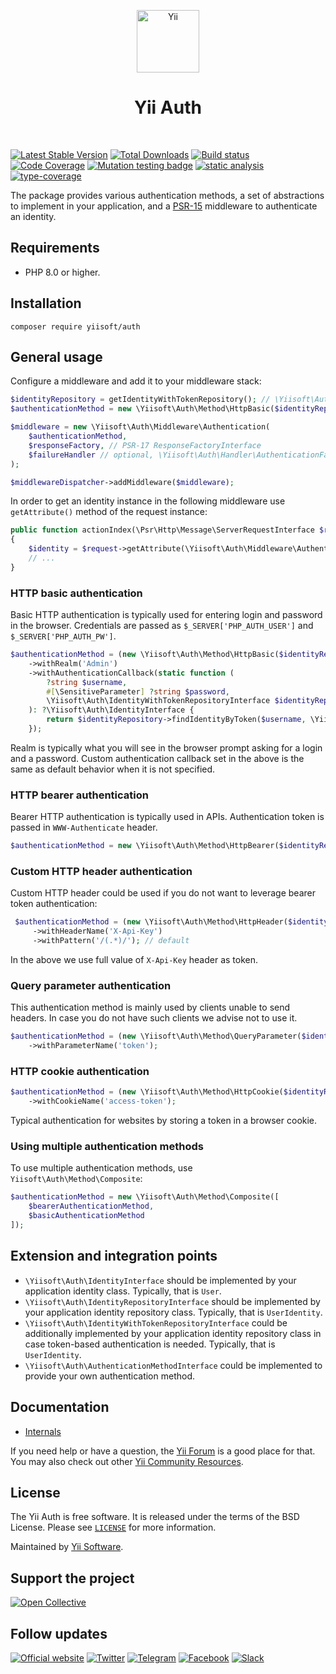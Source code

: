 <p align="center">
    <a href="https://github.com/yiisoft" target="_blank">
        <img src="https://yiisoft.github.io/docs/images/yii_logo.svg" height="100px" alt="Yii">
    </a>
    <h1 align="center">Yii Auth</h1>
    <br>
</p>

[![Latest Stable Version](https://poser.pugx.org/yiisoft/auth/v)](https://packagist.org/packages/yiisoft/auth)
[![Total Downloads](https://poser.pugx.org/yiisoft/auth/downloads)](https://packagist.org/packages/yiisoft/auth)
[![Build status](https://github.com/yiisoft/auth/actions/workflows/build.yml/badge.svg)](https://github.com/yiisoft/auth/actions/workflows/build.yml)
[![Code Coverage](https://codecov.io/gh/yiisoft/auth/graph/badge.svg?token=HEZPNOVX64)](https://codecov.io/gh/yiisoft/auth)
[![Mutation testing badge](https://img.shields.io/endpoint?style=flat&url=https%3A%2F%2Fbadge-api.stryker-mutator.io%2Fgithub.com%2Fyiisoft%2Fauth%2Fmaster)](https://dashboard.stryker-mutator.io/reports/github.com/yiisoft/auth/master)
[![static analysis](https://github.com/yiisoft/auth/workflows/static%20analysis/badge.svg)](https://github.com/yiisoft/auth/actions?query=workflow%3A%22static+analysis%22)
[![type-coverage](https://shepherd.dev/github/yiisoft/auth/coverage.svg)](https://shepherd.dev/github/yiisoft/auth)

The package provides various authentication methods, a set of abstractions to implement in your application, and
a [PSR-15](https://www.php-fig.org/psr/psr-15/) middleware to authenticate an identity.

## Requirements

- PHP 8.0 or higher.

## Installation

```shell
composer require yiisoft/auth
```

## General usage

Configure a middleware and add it to your middleware stack:

```php
$identityRepository = getIdentityWithTokenRepository(); // \Yiisoft\Auth\IdentityRepositoryInterface
$authenticationMethod = new \Yiisoft\Auth\Method\HttpBasic($identityRepository);

$middleware = new \Yiisoft\Auth\Middleware\Authentication(
    $authenticationMethod,
    $responseFactory, // PSR-17 ResponseFactoryInterface
    $failureHandler // optional, \Yiisoft\Auth\Handler\AuthenticationFailureHandler by default
);

$middlewareDispatcher->addMiddleware($middleware);
```

In order to get an identity instance in the following middleware use `getAttribute()` method of the request instance:

```php
public function actionIndex(\Psr\Http\Message\ServerRequestInterface $request): \Psr\Http\Message\ResponseInterface
{
    $identity = $request->getAttribute(\Yiisoft\Auth\Middleware\Authentication::class);
    // ...
}
```

### HTTP basic authentication

Basic HTTP authentication is typically used for entering login and password in the browser.
Credentials are passed as `$_SERVER['PHP_AUTH_USER']` and `$_SERVER['PHP_AUTH_PW']`.

```php
$authenticationMethod = (new \Yiisoft\Auth\Method\HttpBasic($identityRepository))
    ->withRealm('Admin')
    ->withAuthenticationCallback(static function (
        ?string $username,
        #[\SensitiveParameter] ?string $password,
        \Yiisoft\Auth\IdentityWithTokenRepositoryInterface $identityRepository
    ): ?\Yiisoft\Auth\IdentityInterface {
        return $identityRepository->findIdentityByToken($username, \Yiisoft\Auth\Method\HttpBasic::class);
    });
```

Realm is typically what you will see in the browser prompt asking for a login and a password.
Custom authentication callback set in the above is the same as default behavior when it is not specified.

### HTTP bearer authentication

Bearer HTTP authentication is typically used in APIs. Authentication token is passed in `WWW-Authenticate` header.

```php
$authenticationMethod = new \Yiisoft\Auth\Method\HttpBearer($identityRepository);
```

### Custom HTTP header authentication

Custom HTTP header could be used if you do not want to leverage bearer token authentication:

```php
 $authenticationMethod = (new \Yiisoft\Auth\Method\HttpHeader($identityRepository))
     ->withHeaderName('X-Api-Key')
     ->withPattern('/(.*)/'); // default
```

In the above we use full value of `X-Api-Key` header as token.

### Query parameter authentication

This authentication method is mainly used by clients unable to send headers. In case you do not have such clients
we advise not to use it.

```php
$authenticationMethod = (new \Yiisoft\Auth\Method\QueryParameter($identityRepository))
    ->withParameterName('token');
```

### HTTP cookie authentication

```php
$authenticationMethod = (new \Yiisoft\Auth\Method\HttpCookie($identityRepository))
    ->withCookieName('access-token');
```

Typical authentication for websites by storing a token in a browser cookie.

### Using multiple authentication methods

To use multiple authentication methods, use `Yiisoft\Auth\Method\Composite`:

```php
$authenticationMethod = new \Yiisoft\Auth\Method\Composite([
    $bearerAuthenticationMethod,
    $basicAuthenticationMethod
]);
```

## Extension and integration points

- `\Yiisoft\Auth\IdentityInterface` should be implemented by your application identity class. Typically, that is `User`.
- `\Yiisoft\Auth\IdentityRepositoryInterface` should be implemented by your application identity repository class.
  Typically, that is `UserIdentity`.
- `\Yiisoft\Auth\IdentityWithTokenRepositoryInterface` could be additionally implemented by your application
  identity repository class in case token-based authentication is needed. Typically, that is `UserIdentity`.
- `\Yiisoft\Auth\AuthenticationMethodInterface` could be implemented to provide your own authentication method.

## Documentation

- [Internals](docs/internals.md)

If you need help or have a question, the [Yii Forum](https://forum.yiiframework.com/c/yii-3-0/63) is a good place for that.
You may also check out other [Yii Community Resources](https://www.yiiframework.com/community).

## License

The Yii Auth is free software. It is released under the terms of the BSD License.
Please see [`LICENSE`](./LICENSE.md) for more information.

Maintained by [Yii Software](https://www.yiiframework.com/).

## Support the project

[![Open Collective](https://img.shields.io/badge/Open%20Collective-sponsor-7eadf1?logo=open%20collective&logoColor=7eadf1&labelColor=555555)](https://opencollective.com/yiisoft)

## Follow updates

[![Official website](https://img.shields.io/badge/Powered_by-Yii_Framework-green.svg?style=flat)](https://www.yiiframework.com/)
[![Twitter](https://img.shields.io/badge/twitter-follow-1DA1F2?logo=twitter&logoColor=1DA1F2&labelColor=555555?style=flat)](https://twitter.com/yiiframework)
[![Telegram](https://img.shields.io/badge/telegram-join-1DA1F2?style=flat&logo=telegram)](https://t.me/yii3en)
[![Facebook](https://img.shields.io/badge/facebook-join-1DA1F2?style=flat&logo=facebook&logoColor=ffffff)](https://www.facebook.com/groups/yiitalk)
[![Slack](https://img.shields.io/badge/slack-join-1DA1F2?style=flat&logo=slack)](https://yiiframework.com/go/slack)
